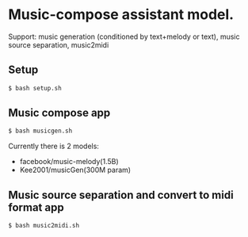 # Music-compose assistant model. 
Support: music generation (conditioned by text+melody or text), music source separation, music2midi 

## Setup
```bash
$ bash setup.sh
```

## Music compose app

```bash
$ bash musicgen.sh
```
Currently there is 2 models: 
* facebook/music-melody(1.5B) 
* Kee2001/musicGen(300M param)

## Music source separation and convert to midi format app

```bash
$ bash music2midi.sh
```
